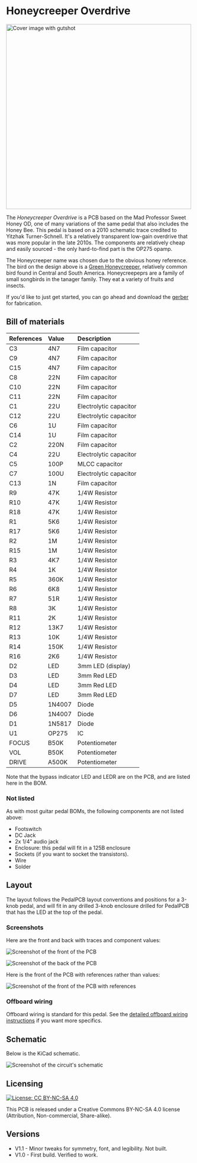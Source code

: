 # Honeycreeper Overdrive

<img src="https://github.com/RWLPedal/music-pcbs/blob/main/HoneycreeperOverdrive/images/honeycreeper_overdrive.png?raw=true" alt="Cover image with gutshot" height="500px">

The *Honeycreeper Overdrive* is a PCB based on the Mad Professor Sweet Honey OD, one of many variations of the same pedal that also includes the Honey Bee. This pedal is based on a 2010 schematic trace credited to Yitzhak Turner-Schnell. It's a relatively transparent low-gain overdrive that was more popular in the late 2010s. The components are relatively cheap and easily sourced - the only hard-to-find part is the OP275 opamp.

The Honeycreeper name was chosen due to the obvious honey reference. The bird on the design above is a [Green Honeycreeper](https://ebird.org/species/grehon1), relatively common bird found in Central and South America. Honeycreepeprs are a family of small songbirds in the tanager family. They eat a variety of fruits and insects.

If you'd like to just get started, you can go ahead and download the [gerber](https://github.com/RWLPedal/music-pcbs/raw/refs/heads/main/HoneycreeperOverdrive/gerber.zip) for fabrication.

## Bill of materials


| References | Value  | Description            |
| :--------- | :----- | :--------------------- |
| C3         | 4N7    | Film capacitor         |
| C9         | 4N7    | Film capacitor         |
| C15        | 4N7    | Film capacitor         |
| C8         | 22N    | Film capacitor         |
| C10        | 22N    | Film capacitor         |
| C11        | 22N    | Film capacitor         |
| C1         | 22U    | Electrolytic capacitor |
| C12        | 22U    | Electrolytic capacitor |
| C6         | 1U     | Film capacitor         |
| C14        | 1U     | Film capacitor         |
| C2         | 220N   | Film capacitor         |
| C4         | 22U    | Electrolytic capacitor |
| C5         | 100P   | MLCC capacitor         |
| C7         | 100U   | Electrolytic capacitor |
| C13        | 1N     | Film capacitor         |
| R9         | 47K    | 1/4W Resistor          |
| R10        | 47K    | 1/4W Resistor          |
| R18        | 47K    | 1/4W Resistor          |
| R1         | 5K6    | 1/4W Resistor          |
| R17        | 5K6    | 1/4W Resistor          |
| R2         | 1M     | 1/4W Resistor          |
| R15        | 1M     | 1/4W Resistor          |
| R3         | 4K7    | 1/4W Resistor          |
| R4         | 1K     | 1/4W Resistor          |
| R5         | 360K   | 1/4W Resistor          |
| R6         | 6K8    | 1/4W Resistor          |
| R7         | 51R    | 1/4W Resistor          |
| R8         | 3K     | 1/4W Resistor          |
| R11        | 2K     | 1/4W Resistor          |
| R12        | 13K7   | 1/4W Resistor          |
| R13        | 10K    | 1/4W Resistor          |
| R14        | 150K   | 1/4W Resistor          |
| R16        | 2K6    | 1/4W Resistor          |
| D2         | LED    | 3mm LED (display)      |
| D3         | LED    | 3mm Red LED            |
| D4         | LED    | 3mm Red LED            |
| D7         | LED    | 3mm Red LED            |
| D5         | 1N4007 | Diode                  |
| D6         | 1N4007 | Diode                  |
| D1         | 1N5817 | Diode                  |
| U1         | OP275  | IC                     |
| FOCUS      | B50K   | Potentiometer          |
| VOL        | B50K   | Potentiometer          |
| DRIVE      | A500K  | Potentiometer          |

Note that the bypass indicator LED and LEDR are on the PCB, and are listed here in the BOM.

### Not listed

As with most guitar pedal BOMs, the following components are not listed above:

* Footswitch
* DC Jack
* 2x 1/4" audio jack
* Enclosure: this pedal will fit in a 125B enclosure
* Sockets (if you want to socket the transistors).
* Wire
* Solder

## Layout

The layout follows the PedalPCB layout conventions and positions for a 3-knob pedal, and will fit in any drilled 3-knob enclosure drilled for PedalPCB that has the LED at the top of the pedal.

### Screenshots

Here are the front and back with traces and component values:

![Screenshot of the front of the PCB](https://github.com/RWLPedal/music-pcbs/blob/main/HoneycreeperOverdrive/images/pcb_front.png?raw=true)

![Screenshot of the back of the PCB](https://github.com/RWLPedal/music-pcbs/blob/main/HoneycreeperOverdrive/images/pcb_back.png?raw=true)

Here is the front of the PCB with references rather than values:

![Screenshot of the front of the PCB with references](https://github.com/RWLPedal/music-pcbs/blob/main/HoneycreeperOverdrive/images/pcb_references.png?raw=true)

### Offboard wiring

Offboard wiring is standard for this pedal. See the [detailed offboard wiring instructions](https://github.com/RWLPedal/music-pcbs/instructions/WIRING.md) if you want more specifics.

## Schematic

Below is the KiCad schematic.

![Screenshot of the circuit's schematic](https://github.com/RWLPedal/music-pcbs/blob/main/HoneycreeperOverdrive/images/schematic.png?raw=true)

## Licensing

[![License: CC BY-NC-SA 4.0](https://licensebuttons.net/l/by-nc-sa/4.0/80x15.png)](https://creativecommons.org/licenses/by-nc-sa/4.0/)

This PCB is released under a Creative Commons BY-NC-SA 4.0 license (Attribution, Non-commercial, Share-alike).

## Versions

* V1.1 - Minor tweaks for symmetry, font, and legibility. Not built.
* V1.0 - First build. Verified to work.